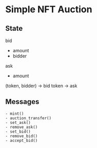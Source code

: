 # Simple NFT Auction

## State

bid
- amount
- bidder

ask
- amount

(token, bidder) -> bid
token -> ask

## Messages

```
- mint()
- auction_transfer()
- set_ask()
- remove_ask()
- set_bid()
- remove_bid()
- accept_bid()
```

